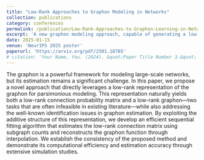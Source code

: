 ```yaml
---
title: "Low-Rank Approaches to Graphon Modeling in Networks"
collection: publications
category: conferences
permalink: /publication/Low-Rank-Approaches-to-Graphon-Learning-in-Networks
excerpt: 'A new graphon modeling approach, capable of generating a low-rank connection probability matrix for network data, is proposed along with rigorous analysis.'
date: 2025-01-15
venue: 'NeurIPS 2025 poster'
paperurl: 'https://arxiv.org/pdf/2501.18785'
# citation: 'Your Name, You. (2024). &quot;Paper Title Number 3.&quot; <i>GitHub Journal of Bugs</i>. 1(3).'
---
```


The graphon is a powerful framework for modeling large-scale networks, but its estimation remains a significant challenge. In this paper, we propose a novel approach that directly leverages a low-rank representation of the graphon for parsimonious modeling. This representation naturally yields both a low-rank connection probability matrix and a low-rank graphon—two tasks that are often infeasible in existing literature—while also addressing the well-known identification issues in graphon estimation. By exploiting the additive structure of this representation, we develop an efficient sequential fitting algorithm that estimates the low-rank connection matrix using subgraph counts and reconstructs the graphon function through interpolation. We establish the consistency of the proposed method and demonstrate its computational efficiency and estimation accuracy through extensive simulation studies.
